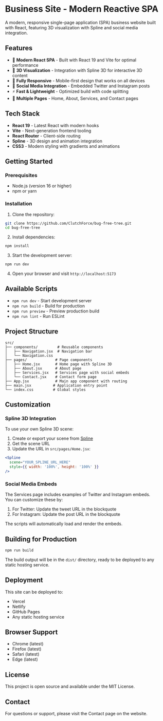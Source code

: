 # Business Site - Modern Reactive SPA

A modern, responsive single-page application (SPA) business website built with React, featuring 3D visualization with Spline and social media integration.

## Features

- 🚀 **Modern React SPA** - Built with React 19 and Vite for optimal performance
- 🎨 **3D Visualization** - Integration with Spline 3D for interactive 3D content
- 📱 **Fully Responsive** - Mobile-first design that works on all devices
- 🔗 **Social Media Integration** - Embedded Twitter and Instagram posts
- ⚡ **Fast & Lightweight** - Optimized build with code splitting
- 🎯 **Multiple Pages** - Home, About, Services, and Contact pages

## Tech Stack

- **React 19** - Latest React with modern hooks
- **Vite** - Next-generation frontend tooling
- **React Router** - Client-side routing
- **Spline** - 3D design and animation integration
- **CSS3** - Modern styling with gradients and animations

## Getting Started

### Prerequisites

- Node.js (version 16 or higher)
- npm or yarn

### Installation

1. Clone the repository:
```bash
git clone https://github.com/ClutchForce/bug-free-tree.git
cd bug-free-tree
```

2. Install dependencies:
```bash
npm install
```

3. Start the development server:
```bash
npm run dev
```

4. Open your browser and visit `http://localhost:5173`

## Available Scripts

- `npm run dev` - Start development server
- `npm run build` - Build for production
- `npm run preview` - Preview production build
- `npm run lint` - Run ESLint

## Project Structure

```
src/
├── components/         # Reusable components
│   ├── Navigation.jsx  # Navigation bar
│   └── Navigation.css
├── pages/             # Page components
│   ├── Home.jsx       # Home page with Spline 3D
│   ├── About.jsx      # About page
│   ├── Services.jsx   # Services page with social embeds
│   └── Contact.jsx    # Contact form page
├── App.jsx            # Main app component with routing
├── main.jsx          # Application entry point
└── index.css         # Global styles
```

## Customization

### Spline 3D Integration

To use your own Spline 3D scene:

1. Create or export your scene from [Spline](https://spline.design/)
2. Get the scene URL
3. Update the URL in `src/pages/Home.jsx`:

```jsx
<Spline 
  scene="YOUR_SPLINE_URL_HERE" 
  style={{ width: '100%', height: '100%' }}
/>
```

### Social Media Embeds

The Services page includes examples of Twitter and Instagram embeds. You can customize these by:

1. For Twitter: Update the tweet URL in the blockquote
2. For Instagram: Update the post URL in the blockquote

The scripts will automatically load and render the embeds.

## Building for Production

```bash
npm run build
```

The build output will be in the `dist/` directory, ready to be deployed to any static hosting service.

## Deployment

This site can be deployed to:
- Vercel
- Netlify
- GitHub Pages
- Any static hosting service

## Browser Support

- Chrome (latest)
- Firefox (latest)
- Safari (latest)
- Edge (latest)

## License

This project is open source and available under the MIT License.

## Contact

For questions or support, please visit the Contact page on the website.

